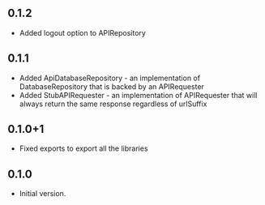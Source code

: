 ## 0.1.2

- Added logout option to APIRepository

## 0.1.1

- Added ApiDatabaseRepository - an implementation of DatabaseRepository that is backed by an APIRequester
- Added StubAPIRequester - an implementation of APIRequester that will always return the same response regardless of urlSuffix

## 0.1.0+1

- Fixed exports to export all the libraries

## 0.1.0

- Initial version.
